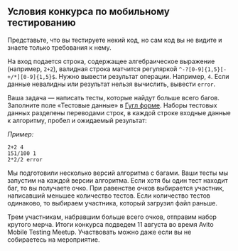 ## Условия конкурса по мобильному тестированию

Представьте, что вы тестируете некий код, но сам код вы не видите и знаете только требования к нему.

На вход подается строка, содержащее алгебраическое выражение (например, `2+2`), валидная строка матчится регуляркой `^-?[0-9]{1,5}[-+/*][0-9]{1,5}$`. Нужно вывести результат операции. Например, `4`.
Если данные невалидны или результат нельзя вычислить, вывести `error`.

Ваша задача — написать тесты, которые найдут больше всего багов. Заполните поле «Тестовые данные» в [Гугл форме](https://goo.gl/forms/y34uUc2cLzH0aO782). Наборы тестовых данных разделены переводами строк, в каждой строке входные данные к алгоритму, пробел и ожидаемый результат:

_Пример:_

```
2+2 4
151/100 1
2*2/2 error
```

Мы подготовили несколько версий алгоритма с багами. Ваши тесты мы запустим на каждой версии алгоритма. Если хотя бы один тест находит баг, то вы получаете очко. При равенстве очков выбирается участник, написавший меньшее количество тестов. Если количество тестов одинаково, то выбираем участника, который загрузил файл раньше.


Трем участникам, набравшим больше всего очков, отправим набор крутого мерча. Итоги конкурса подведем 11 августа во время Avito Mobile Testing Meetup. Участвовать можно даже если вы не собираетесь на мероприятие. 
